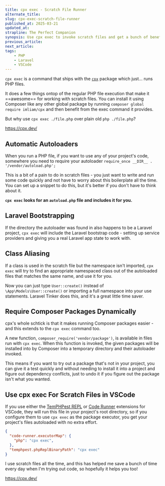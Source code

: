 ```yaml
---
title: cpx exec - Scratch File Runner
alternate_title:
slug: cpx-exec-scratch-file-runner
published_at: 2025-03-21
updated_at:
strapline: The Perfect Companion
synopsis: Use cpx exec to invoke scratch files and get a bunch of benefits
previous_article:
next_article:
tags:
    - PHP
    - Laravel
    - VSCode
---
```


`cpx exec` is a command that ships with the [`cpx`](https://cpx.dev/) package which just... runs PHP files.

It does a few things ontop of the regular PHP file execution that make it ==awesome== for working with scratch files. You can install it using Composer like any other global package by running `composer global require imliam/cpx` and then benefit from the exec command it provides.

But why use `cpx exec ./file.php` over plain old `php ./file.php`?

<https://cpx.dev/>

## Automatic Autoloaders

When you run a PHP file, if you want to use any of your project's code, somewhere you need to require your autoloader `require_once __DIR__ . '/vendor/autoload.php';`

This is a bit of a pain to do in scratch files - you just want to write and run some code quickly and not have to worry about this boilerplate all the time. You can set up a snippet to do this, but it's better if you don't have to think about it.

**`cpx exec` looks for an `autoload.php` file and includes it for you.**

## Laravel Bootstrapping

If the directory the autoloader was found in also happens to be a Laravel project, `cpx exec` will include the Laravel bootstrap code - setting up service providers and giving you a real Laravel app state to work with.

## Class Aliasing

If a class is used in the scratch file but the namespace isn't imported, `cpx exec` will try to find an appropriate namespaced class out of the autoloaded files that matches the same name, and use it for you.

Now you can just type `User::create()` instead of `\App\Models\User::create()` or importing a full namespace into your use statements. Laravel Tinker does this, and it's a great little time saver.

## Require Composer Packages Dynamically

cpx's whole schtick is that it makes running Composer packages easier - and this extends to the `cpx exec` command too.

A new function, `composer_require('vendor/package')`, is available in files run with `cpx exec`. When this function is invoked, the given packages will be installed into by Composer into a temporary directory and their autoloader invoked.

This means if you want to try out a package that's not in your project, you can give it a test quickly and without needing to install it into a project and figure out dependency conflicts, just to undo it if you figure out the package isn't what you wanted.

## Use cpx exec For Scratch Files in VSCode

If you use either the [TemPHPest REPL](https://marketplace.visualstudio.com/items?itemName=liamhammett.temphpest) or [Code Runner](https://marketplace.visualstudio.com/items?itemName=formulahendry.code-runner) extensions for VSCode, they will run this file in your project's root directory, so if you configure them to use `cpx exec` as the package executor, you get your project's files autoloaded with no extra effort.

```json
{
  "code-runner.executorMap": {
    "php": "cpx exec",
  },
  "temphpest.phpReplBinaryPath": "cpx exec"
}
```

I use scratch files all the time, and this has helped me save a bunch of time every day when I'm trying out code, so hopefully it helps you too!

<https://cpx.dev/>
